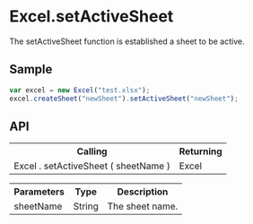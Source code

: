 <H1>Excel.setActiveSheet</H1>

The setActiveSheet function is established a sheet to be active.

<h2>Sample</h2>

```javascript
var excel = new Excel("test.xlsx");
excel.createSheet("newSheet").setActiveSheet("newSheet");
```

<h2>API</h2>

<table>
<tr><th>Calling</th><th>Returning</th></tr>
<tr><td>Excel . setActiveSheet ( sheetName )</td><td>Excel</td></tr>
</table>

<table>
<tr><th>Parameters</th><th>Type</th><th>Description</th></tr>
<tr><td>sheetName</td><td>String</td><td>The sheet name.</td></tr>
</table>
